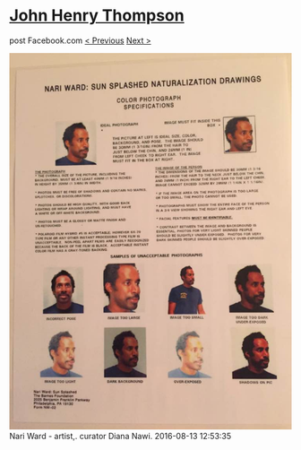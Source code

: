 # [John Henry Thompson](../README.md)
post Facebook.com
[< Previous](2016-08-13-15.md) [Next >](2016-08-13-17.md)

[![](../media/2016-08-13/Timeline-Photos-Nari-Ward-artist-curator-Diana-Nawi.jpg)](../README.md)
Nari Ward - artist,. curator Diana Nawi.
2016-08-13 12:53:35